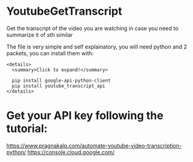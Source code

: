 # YoutubeGetTranscript
Get the transcript of the video you are watching in case you need to summarize it of sth similar

The file is very simple and self explainatory, you will need python and 2 packets, you can install them with:
```
<details>
  <summary>Click to expand!</summary>

  pip install google-api-python-client
  pip install youtube_transcript_api
</details>
```
# Get your API key following the tutorial:
https://www.pragnakalp.com/automate-youtube-video-transcription-python/
  https://console.cloud.google.com/
